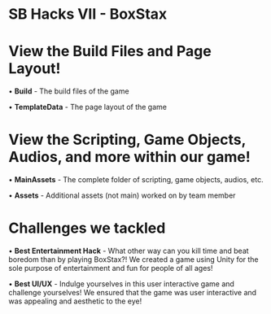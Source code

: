 # SB Hacks VII - BoxStax

# View the Build Files and Page Layout!

  • **Build** - The build files of the game
  
  • **TemplateData** - The page layout of the game
  
# View the Scripting, Game Objects, Audios, and more within our game!

  • **MainAssets** - The complete folder of scripting, game objects, audios, etc.
  
  • **Assets** - Additional assets (not main) worked on by team member
  
# Challenges we tackled

  • **Best Entertainment Hack** - What other way can you kill time and beat boredom than by playing BoxStax?! We created a game using Unity for the sole purpose of entertainment and fun for people of all ages!
  
  • **Best UI/UX** - Indulge yourselves in this user interactive game and challenge yourselves! We ensured that the game was user interactive and was appealing and aesthetic to the eye!
